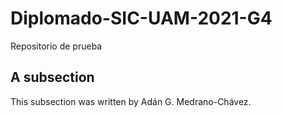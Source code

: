 # Diplomado-SIC-UAM-2021-G4
Repositorio de prueba

## A subsection
This subsection was written by Adán G. Medrano-Chávez.